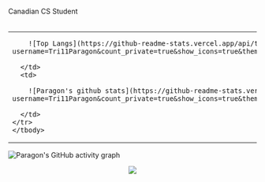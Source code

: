 <br>
Canadian CS Student<br>
<br>

<p align="center">

  <table>
    <tbody>
    <tr>
      <td> 
        
        ![Top Langs](https://github-readme-stats.vercel.app/api/top-langs/?username=Tri11Paragon&count_private=true&show_icons=true&theme=dark&layout=compact) 
        
      </td>
      <td>
        
        ![Paragon's github stats](https://github-readme-stats.vercel.app/api?username=Tri11Paragon&count_private=true&show_icons=true&theme=dark)
        
      </td>
    </tr>
    </tbody>
  </table>
    
</p>
 
![Paragon's GitHub activity graph](https://activity-graph.herokuapp.com/graph?username=Tri11Paragon&hide_border=true&theme=redical)

<p align="center">
 <img src="https://github-readme-streak-stats.herokuapp.com/?user=Tri11Paragon"></img>
</p>
